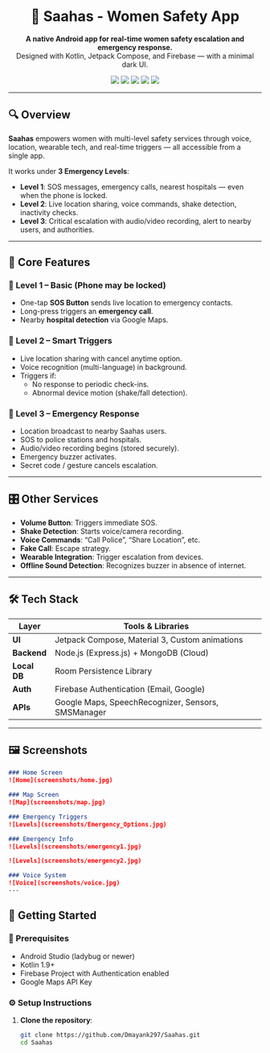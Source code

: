 <h1 align="center">🚨 Saahas - Women Safety App</h1>

<p align="center">
  <b>A native Android app for real-time women safety escalation and emergency response.</b><br>
  Designed with Kotlin, Jetpack Compose, and Firebase — with a minimal dark UI.
</p>

<p align="center">
  <img src="https://img.shields.io/badge/Built%20With-Kotlin-blueviolet?style=flat-square&logo=kotlin" />
  <img src="https://img.shields.io/badge/UI-Jetpack%20Compose-34a853?style=flat-square&logo=android" />
  <img src="https://img.shields.io/badge/Backend-Node.js%20%26%20MongoDB-green?style=flat-square&logo=node.js" />
  <img src="https://img.shields.io/badge/Database-Room%20%26%20green?style=flat-square&logo=Room" />
  <img src="https://img.shields.io/badge/Auth-Firebase-orange?style=flat-square&logo=firebase" />
</p>

---

## 🔍 Overview

**Saahas** empowers women with multi-level safety services through voice, location, wearable tech, and real-time triggers — all accessible from a single app.

It works under **3 Emergency Levels**:

- **Level 1**: SOS messages, emergency calls, nearest hospitals — even when the phone is locked.
- **Level 2**: Live location sharing, voice commands, shake detection, inactivity checks.
- **Level 3**: Critical escalation with audio/video recording, alert to nearby users, and authorities.

---

## 📱 Core Features

### 🔐 Level 1 – Basic (Phone may be locked)
- One-tap **SOS Button** sends live location to emergency contacts.
- Long-press triggers an **emergency call**.
- Nearby **hospital detection** via Google Maps.

### 📡 Level 2 – Smart Triggers
- Live location sharing with cancel anytime option.
- Voice recognition (multi-language) in background.
- Triggers if:
    - No response to periodic check-ins.
    - Abnormal device motion (shake/fall detection).

### 🚨 Level 3 – Emergency Response
- Location broadcast to nearby Saahas users.
- SOS to police stations and hospitals.
- Audio/video recording begins (stored securely).
- Emergency buzzer activates.
- Secret code / gesture cancels escalation.

---

## 🎛️ Other Services

- **Volume Button**: Triggers immediate SOS.
- **Shake Detection**: Starts voice/camera recording.
- **Voice Commands**: “Call Police”, “Share Location”, etc.
- **Fake Call**: Escape strategy.
- **Wearable Integration**: Trigger escalation from devices.
- **Offline Sound Detection**: Recognizes buzzer in absence of internet.

---

## 🛠️ Tech Stack

| Layer        | Tools & Libraries                                  |
|--------------|----------------------------------------------------|
| **UI**       | Jetpack Compose, Material 3, Custom animations     |
| **Backend**  | Node.js (Express.js) + MongoDB (Cloud)             |
| **Local DB** | Room Persistence Library                           |
| **Auth**     | Firebase Authentication (Email, Google)            |
| **APIs**     | Google Maps, SpeechRecognizer, Sensors, SMSManager |

---

## 🖼️ Screenshots

```markdown
### Home Screen
![Home](screenshots/home.jpg)

### Map Screen
![Map](screenshots/map.jpg)

### Emergency Triggers
![Levels](screenshots/Emergency_Options.jpg)

### Emergency Info
![Levels](screenshots/emergency1.jpg)

![Levels](screenshots/emergency2.jpg)

### Voice System
![Voice](screenshots/voice.jpg)
---
```
## 🚀 Getting Started

### 🔧 Prerequisites

- Android Studio (ladybug or newer)
- Kotlin 1.9+
- Firebase Project with Authentication enabled
- Google Maps API Key

### ⚙️ Setup Instructions

1. **Clone the repository**:
   ```bash
   git clone https://github.com/Dmayank297/Saahas.git
   cd Saahas



